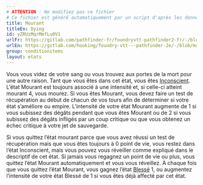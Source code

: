 ```yaml
---
# ATTENTION : Ne modifiez pas ce fichier
# Ce fichier est généré automatiquement par un script d'après les données du module Foundry VTT officiel et de sa traduction
title: Mourant
titleEn: Dying
id: yZRUzMqrMmfLu0V1
urlFr: https://gitlab.com/pathfinder-fr/foundryvtt-pathfinder2-fr/-/blob/master/data/conditionitems/yZRUzMqrMmfLu0V1.htm
urlEn: https://gitlab.com/hooking/foundry-vtt---pathfinder-2e/-/blob/master/packs/data/conditionitems.db/dying.json
group: conditionitems
layout: etats
---
```

Vous vous videz de votre sang ou vous trouvez aux portes de la mort pour une autre raison. Tant que vous êtes dans cet état, vous êtes [Inconscient](inconscient.md). L’état Mourant est toujours associé à une intensité et, si celle-ci atteint mourant 4, vous mourez. Si vous êtes Mourant, vous devez faire un test de récupération au début de chacun de vos tours afin de déterminer si votre état s’améliore ou empire. L’intensité de votre état Mourant augmente de 1 si vous subissez des dégâts pendant que vous êtes Mourant ou de 2 si vous subissez des dégâts infligés par un coup critique ou que vous obtenez un échec critique à votre jet de sauvegarde.

Si vous quittez l’état mourant parce que vous avez réussi un test de récupération mais que vous êtes toujours à 0 point de vie, vous restez dans l’état Inconscient, mais vous pouvez vous réveiller comme expliqué dans le descriptif de cet état. Si jamais vous regagnez un point de vie ou plus, vous quittez l’état Mourant automatiquement et vous vous réveillez. À chaque fois que vous quittez l’état Mourant, vous gagnez l’état [Blessé](blessé.md) 1, ou augmentez l’intensité de votre état Blessé de 1 si vous êtes déjà affecté par cet état.


